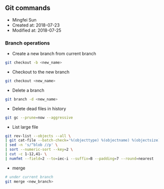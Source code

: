 ## Git commands
* Mingfei Sun
* Created at: 2018-07-23
* Modified at: 2018-07-25

### Branch operations
* Create a new branch from current branch
``` bash
git checkout -b <new_name> 
```
* Checkout to the new branch
``` bash 
git checkout <new_name>
```
* Delete a branch
``` bash
git branch -d <new_name>
```
* Delete dead files in history
``` bash
git gc --prune=now --aggressive
```
* List large file
``` bash 
git rev-list --objects --all \
| git cat-file --batch-check='%(objecttype) %(objectname) %(objectsize) %(rest)' \
| sed -n 's/^blob //p' \
| sort --numeric-sort --key=2 \
| cut -c 1-12,41- \
| numfmt --field=2 --to=iec-i --suffix=B --padding=7 --round=nearest
```
* merge
 ```bash
 # under current branch
 git merge <new_branch>
 ```
